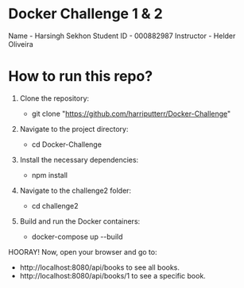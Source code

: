 # Docker Challenge 1 & 2

Name - Harsingh Sekhon
Student ID - 000882987
Instructor - Helder Oliveira

# How to run this repo?

1. Clone the repository:
   - git clone "https://github.com/harriputterr/Docker-Challenge"

2. Navigate to the project directory:
   - cd Docker-Challenge

3. Install the necessary dependencies:
   - npm install

4. Navigate to the challenge2 folder:
   - cd challenge2

5. Build and run the Docker containers:
   - docker-compose up --build

HOORAY!
Now, open your browser and go to:
- http://localhost:8080/api/books to see all books.
- http://localhost:8080/api/books/1 to see a specific book.
